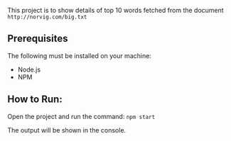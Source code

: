 This project is to show details of top 10 words fetched from the document `http://norvig.com/big.txt `

## Prerequisites

The following must be installed on your machine:
* Node.js
* NPM

## How to Run:
Open the project and run the command:
`npm start`

The output will be shown in the console.